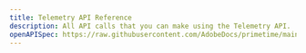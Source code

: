 ```yaml
---
title: Telemetry API Reference
description: All API calls that you can make using the Telemetry API.
openAPISpec: https://raw.githubusercontent.com/AdobeDocs/primetime/main/telemetry-api.json
---
```


